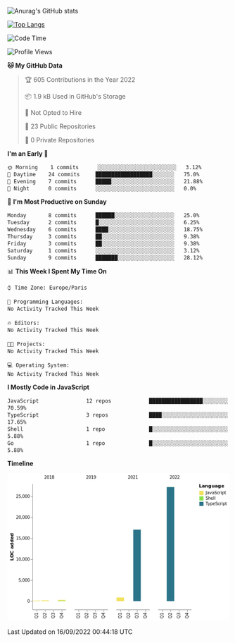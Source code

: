 ![Anurag's GitHub stats](https://github-readme-stats.vercel.app/api?username=sufiane&theme=dark&show_icons=true&count_private=true)


[![Top Langs](https://github-readme-stats.vercel.app/api/top-langs/?username=sufiane&layout=compact)](https://github.com/anuraghazra/github-readme-stats)

<!--START_SECTION:waka-->
![Code Time](http://img.shields.io/badge/Code%20Time-569%20hrs%2043%20mins-blue)

![Profile Views](http://img.shields.io/badge/Profile%20Views-0-blue)

**🐱 My GitHub Data** 

> 🏆 605 Contributions in the Year 2022
 > 
> 📦 1.9 kB Used in GitHub's Storage 
 > 
> 🚫 Not Opted to Hire
 > 
> 📜 23 Public Repositories 
 > 
> 🔑 0 Private Repositories  
 > 
**I'm an Early 🐤** 

```text
🌞 Morning    1 commits      ░░░░░░░░░░░░░░░░░░░░░░░░░   3.12% 
🌆 Daytime    24 commits     ██████████████████░░░░░░░   75.0% 
🌃 Evening    7 commits      █████░░░░░░░░░░░░░░░░░░░░   21.88% 
🌙 Night      0 commits      ░░░░░░░░░░░░░░░░░░░░░░░░░   0.0%

```
📅 **I'm Most Productive on Sunday** 

```text
Monday       8 commits      ██████░░░░░░░░░░░░░░░░░░░   25.0% 
Tuesday      2 commits      █░░░░░░░░░░░░░░░░░░░░░░░░   6.25% 
Wednesday    6 commits      ████░░░░░░░░░░░░░░░░░░░░░   18.75% 
Thursday     3 commits      ██░░░░░░░░░░░░░░░░░░░░░░░   9.38% 
Friday       3 commits      ██░░░░░░░░░░░░░░░░░░░░░░░   9.38% 
Saturday     1 commits      ░░░░░░░░░░░░░░░░░░░░░░░░░   3.12% 
Sunday       9 commits      ███████░░░░░░░░░░░░░░░░░░   28.12%

```


📊 **This Week I Spent My Time On** 

```text
⌚︎ Time Zone: Europe/Paris

💬 Programming Languages: 
No Activity Tracked This Week

🔥 Editors: 
No Activity Tracked This Week

🐱‍💻 Projects: 
No Activity Tracked This Week

💻 Operating System: 
No Activity Tracked This Week

```

**I Mostly Code in JavaScript** 

```text
JavaScript               12 repos            █████████████████░░░░░░░░   70.59% 
TypeScript               3 repos             ████░░░░░░░░░░░░░░░░░░░░░   17.65% 
Shell                    1 repo              █░░░░░░░░░░░░░░░░░░░░░░░░   5.88% 
Go                       1 repo              █░░░░░░░░░░░░░░░░░░░░░░░░   5.88%

```


**Timeline**

![Chart not found](https://raw.githubusercontent.com/Sufiane/Sufiane/main/charts/bar_graph.png) 


 Last Updated on 16/09/2022 00:44:18 UTC
<!--END_SECTION:waka-->


<!--
**Sufiane/sufiane** is a ✨ _special_ ✨ repository because its `README.md` (this file) appears on your GitHub profile.

Here are some ideas to get you started:

- 🔭 I’m currently working on ...
- 🌱 I’m currently learning ...
- 👯 I’m looking to collaborate on ...
- 🤔 I’m looking for help with ...
- 💬 Ask me about ...
- 📫 How to reach me: ...
- 😄 Pronouns: ...
- ⚡ Fun fact: ...
-->
